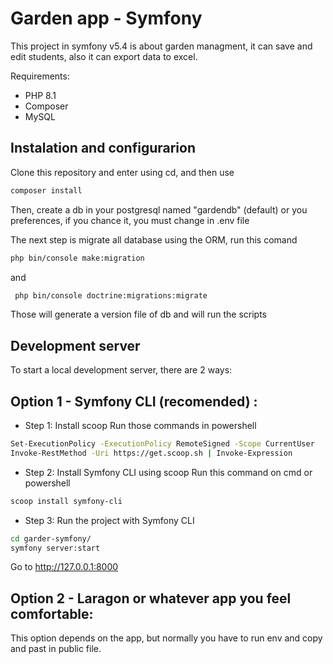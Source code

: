 # Garden app - Symfony

This project in symfony v5.4 is about garden managment, it can save and edit students, also it can export data to excel.


Requirements:
- PHP 8.1
- Composer
- MySQL

## Instalation and configurarion

Clone this repository and enter using cd, and then use

```bash
composer install
```
Then, create a db in your postgresql named "gardendb" (default) or you preferences, if you chance it, you must change in .env file

The next step is migrate all database using the ORM, run this comand

```bash
php bin/console make:migration
```
and

```bash
 php bin/console doctrine:migrations:migrate
```
Those will generate a version file of db and will run the scripts



## Development server

To start a local development server, there are 2 ways:


## Option 1 - Symfony CLI  (recomended) :

- Step 1: Install scoop
Run those commands in powershell
```bash
Set-ExecutionPolicy -ExecutionPolicy RemoteSigned -Scope CurrentUser
Invoke-RestMethod -Uri https://get.scoop.sh | Invoke-Expression
```
- Step 2: Install Symfony CLI using scoop
Run this command on cmd or powershell
```bash
scoop install symfony-cli
```
- Step 3: Run the project with Symfony CLI
```bash
cd garder-symfony/
symfony server:start
```

Go to http://127.0.0.1:8000

## Option 2 - Laragon or whatever app you feel comfortable:

This option depends on the app, but normally you have to run env and copy and past in public file. 
